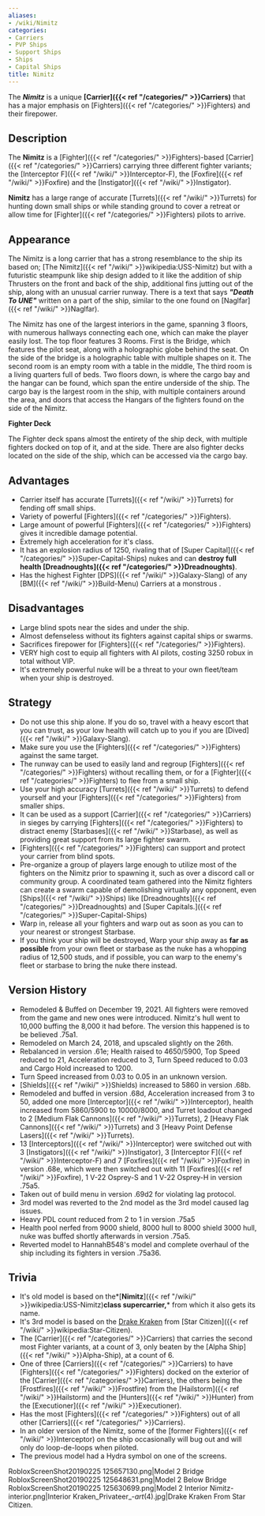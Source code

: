 ```yaml
---
aliases:
- /wiki/Nimitz
categories:
- Carriers
- PVP Ships
- Support Ships
- Ships
- Capital Ships
title: Nimitz
---
```


The **_Nimitz_** is a unique **[Carrier]({{< ref "/categories/" >}}Carriers)** that has a major emphasis on [Fighters]({{< ref "/categories/" >}}Fighters) and their firepower.

## Description

The **Nimitz** is a [Fighter]({{< ref "/categories/" >}}Fighters)-based [Carrier]({{< ref "/categories/" >}}Carriers) carrying three different fighter variants; the [Interceptor F]({{< ref "/wiki/" >}}Interceptor-F), the [Foxfire]({{< ref "/wiki/" >}}Foxfire) and the [Instigator]({{< ref "/wiki/" >}}Instigator).

**Nimitz** has a large range of accurate [Turrets]({{< ref "/wiki/" >}}Turrets) for hunting down small ships or while standing ground to cover a retreat or allow time for [Fighter]({{< ref "/categories/" >}}Fighters) pilots to arrive.

## Appearance

The Nimitz is a long carrier that has a strong resemblance to the ship its based on; [The Nimitz]({{< ref "/wiki/" >}}wikipedia:USS-Nimitz) but with a futuristic steampunk like ship design added to it like the addition of ship Thrusters on the front and back of the ship, additional fins jutting out of the ship, along with an unusual carrier runway. There is a text that says ***"*Death To UNE*"*** written on a part of the ship, similar to the one found on [Naglfar]({{< ref "/wiki/" >}}Naglfar).

The Nimitz has one of the largest interiors in the game, spanning 3 floors, with numerous hallways connecting each one, which can make the player easily lost. The top floor features 3 Rooms. First is the Bridge, which features the pilot seat, along with a holographic globe behind the seat. On the side of the bridge is a holographic table with multiple shapes on it. The second room is an empty room with a table in the middle, The third room is a living quarters full of beds. Two floors down, is where the cargo bay and the hangar can be found, which span the entire underside of the ship. The cargo bay is the largest room in the ship, with multiple containers around the area, and doors that access the Hangars of the fighters found on the side of the Nimitz.

**Fighter Deck**

The Fighter deck spans almost the entirety of the ship deck, with multiple fighters docked on top of it, and at the side. There are also fighter decks located on the side of the ship, which can be accessed via the cargo bay.

## Advantages

- Carrier itself has accurate [Turrets]({{< ref "/wiki/" >}}Turrets) for fending off small ships.
- Variety of powerful [Fighters]({{< ref "/categories/" >}}Fighters).
- Large amount of powerful [Fighters]({{< ref "/categories/" >}}Fighters) gives it incredible damage potential.
- Extremely high acceleration for it's class.
- It has an explosion radius of 1250, rivaling that of [Super Capital]({{< ref "/categories/" >}}Super-Capital-Ships) nukes and can **destroy full health [Dreadnoughts]({{< ref "/categories/" >}}Dreadnoughts)**.
- Has the highest Fighter [DPS]({{< ref "/wiki/" >}}Galaxy-Slang) of any [BM]({{< ref "/wiki/" >}}Build-Menu) Carriers at a monstrous .

## Disadvantages

- Large blind spots near the sides and under the ship.
- Almost defenseless without its fighters against capital ships or swarms.
- Sacrifices firepower for [Fighters]({{< ref "/categories/" >}}Fighters).
- VERY high cost to equip all fighters with AI pilots, costing 3250 robux in total without VIP.
- It's extremely powerful nuke will be a threat to your own fleet/team when your ship is destroyed.

## Strategy

- Do not use this ship alone. If you do so, travel with a heavy escort that you can trust, as your low health will catch up to you if you are [Dived]({{< ref "/wiki/" >}}Galaxy-Slang).
- Make sure you use the [Fighters]({{< ref "/categories/" >}}Fighters) against the same target.
- The runway can be used to easily land and regroup [Fighters]({{< ref "/categories/" >}}Fighters) without recalling them, or for a [Fighter]({{< ref "/categories/" >}}Fighters) to flee from a small ship.
- Use your high accuracy [Turrets]({{< ref "/wiki/" >}}Turrets) to defend yourself and your [Fighters]({{< ref "/categories/" >}}Fighters) from smaller ships.
- It can be used as a support [Carrier]({{< ref "/categories/" >}}Carriers) in sieges by carrying [Fighters]({{< ref "/categories/" >}}Fighters) to distract enemy [Starbases]({{< ref "/wiki/" >}}Starbase), as well as providing great support from its large fighter swarm.
- [Fighters]({{< ref "/categories/" >}}Fighters) can support and protect your carrier from blind spots.
- Pre-organize a group of players large enough to utilize most of the fighters on the Nimitz prior to spawning it, such as over a discord call or community group. A coordinated team gathered into the Nimitz fighters can create a swarm capable of demolishing virtually any opponent, even [Ships]({{< ref "/wiki/" >}}Ships) like [Dreadnoughts]({{< ref "/categories/" >}}Dreadnoughts) and [Super Capitals.]({{< ref "/categories/" >}}Super-Capital-Ships)
- Warp in, release all your fighters and warp out as soon as you can to your nearest or strongest Starbase.
- If you think your ship will be destroyed, Warp your ship away as **far as possible** from your own fleet or starbase as the nuke has a whopping radius of 12,500 studs, and if possible, you can warp to the enemy's fleet or starbase to bring the nuke there instead.

## Version History 

- Remodeled & Buffed on December 19, 2021. All fighters were removed from the game and new ones were introduced. Nimitz's hull went to 10,000 buffing the 8,000 it had before. The version this happened is to be believed .75a1.
- Remodeled on March 24, 2018, and upscaled slightly on the 26th.
- Rebalanced in version .61e; Health raised to 4650/5900, Top Speed reduced to 21, Acceleration reduced to 3, Turn Speed reduced to 0.03 and Cargo Hold increased to 1200.
- Turn Speed increased from 0.03 to 0.05 in an unknown version.
- [Shields]({{< ref "/wiki/" >}}Shields) increased to 5860 in version .68b.
- Remodeled and buffed in version .68d, Acceleration increased from 3 to 50, added one more [Interceptor]({{< ref "/wiki/" >}}Interceptor), health increased from 5860/5900 to 10000/8000, and Turret loadout changed to 2 [Medium Flak Cannons]({{< ref "/wiki/" >}}Turrets), 2 [Heavy Flak Cannons]({{< ref "/wiki/" >}}Turrets) and 3 [Heavy Point Defense Lasers]({{< ref "/wiki/" >}}Turrets).
- 13 [Interceptors]({{< ref "/wiki/" >}}Interceptor) were switched out with 3 [Instigators]({{< ref "/wiki/" >}}Instigator), 3 [Interceptor F]({{< ref "/wiki/" >}}Interceptor-F) and 7 [Foxfires]({{< ref "/wiki/" >}}Foxfire) in version .68e, which were then switched out with 11 [Foxfires]({{< ref "/wiki/" >}}Foxfire), 1 V-22 Osprey-S and 1 V-22 Osprey-H in version .75a5.
- Taken out of build menu in version .69d2 for violating lag protocol.
- 3rd model was reverted to the 2nd model as the 3rd model caused lag issues.
- Heavy PDL count reduced from 2 to 1 in version .75a5
- Health pool nerfed from 9000 shield, 8000 hull to 8000 shield 3000 hull, nuke was buffed shortly afterwards in version .75a5.
- Reverted model to HannahB548's model and complete overhaul of the ship including its fighters in version .75a36.

## Trivia

- It's old model is based on the*[**Nimitz**]({{< ref "/wiki/" >}}wikipedia:USS-Nimitz)**class supercarrier,*** from which it also gets its name.
- It's 3rd model is based on the [Drake Kraken](https://starcitizen.fandom.com/wiki/Kraken) from [Star Citizen]({{< ref "/wiki/" >}}wikipedia:Star-Citizen).
- The [Carrier]({{< ref "/categories/" >}}Carriers) that carries the second most Fighter variants, at a count of 3, only beaten by the [Alpha Ship]({{< ref "/wiki/" >}}Alpha-Ship), at a count of 6.
- One of three [Carriers]({{< ref "/categories/" >}}Carriers) to have [Fighters]({{< ref "/categories/" >}}Fighters) docked on the exterior of the [Carrier]({{< ref "/categories/" >}}Carriers), the others being the [Frostfires]({{< ref "/wiki/" >}}Frostfire) from the [Hailstorm]({{< ref "/wiki/" >}}Hailstorm) and the [Hunters]({{< ref "/wiki/" >}}Hunter) from the [Executioner]({{< ref "/wiki/" >}}Executioner).
- Has the most [Fighters]({{< ref "/categories/" >}}Fighters) out of all other [Carriers]({{< ref "/categories/" >}}Carriers).
- In an older version of the Nimitz, some of the [former Fighters]({{< ref "/wiki/" >}}Interceptor) on the ship occasionally will bug out and will only do loop-de-loops when piloted.
- The previous model had a Hydra symbol on one of the screens.

RobloxScreenShot20190225 125657130.png|Model 2 Bridge RobloxScreenShot20190225 125648631.png|Model 2 Below Bridge RobloxScreenShot20190225 125630699.png|Model 2 Interior Nimitz-interior.png|Interior Kraken_Privateer_-_art_(4).jpg|Drake Kraken From Star Citizen.